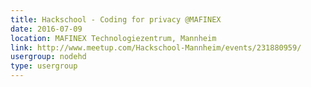 ```yaml
---
title: Hackschool - Coding for privacy @MAFINEX
date: 2016-07-09
location: MAFINEX Technologiezentrum, Mannheim
link: http://www.meetup.com/Hackschool-Mannheim/events/231880959/
usergroup: nodehd
type: usergroup
---
```

